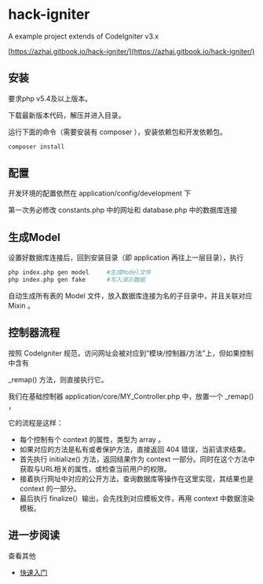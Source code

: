 # hack-igniter

A example project extends of CodeIgniter v3.x

[https://azhai.gitbook.io/hack-igniter/](https://azhai.gitbook.io/hack-igniter/)


## 安装

要求php v5.4及以上版本。

下载最新版本代码，解压并进入目录。

运行下面的命令（需要安装有 composer ），安装依赖包和开发依赖包。

```bash
composer install
```

## 配置

开发环境的配置依然在 application/config/development 下

第一次务必修改 constants.php 中的网址和 database.php 中的数据库连接

## 生成Model

设置好数据库连接后，回到安装目录（即 application 再往上一层目录），执行

```bash
php index.php gen model     #生成Model文件
php index.php gen fake      #写入演示数据
```

自动生成所有表的 Model 文件，放入数据库连接为名的子目录中，并且关联对应 Mixin 。

## 控制器流程

按照 CodeIgniter 规范，访问网址会被对应到“模块/控制器/方法”上，但如果控制中含有

_remap() 方法，则直接执行它。

我们在基础控制器 application/core/MY_Controller.php 中，放置一个 _remap() ，

它的流程是这样：

* 每个控制有个 context 的属性，类型为 array 。
* 如果对应的方法是私有或者保护方法，直接返回 404 错误，当前请求结束。
* 首先执行 initialize() 方法，返回结果作为 context 一部分。同时在这个方法中获取与URL相关的属性，或检查当前用户的权限。
* 接着执行网址中对应的公开方法，查询数据库等操作在这里实现，其结果也是 context 的一部分。
* 最后执行 finalize(）输出，会先找到对应模板文件，再用 context 中数据渲染模板。

## 进一步阅读

查看其他

* [快速入门](./docs/quick_start.md)
